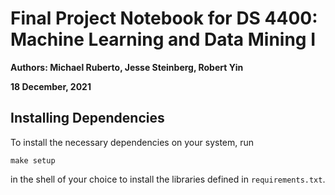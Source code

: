 # Final Project Notebook for DS 4400: Machine Learning and Data Mining I
**Authors: Michael Ruberto, Jesse Steinberg, Robert Yin**

**18 December, 2021**

## Installing Dependencies

To install the necessary dependencies on your system, run
```
make setup
```
in the shell of your choice to install the libraries defined in `requirements.txt`.